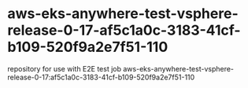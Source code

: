 # aws-eks-anywhere-test-vsphere-release-0-17-af5c1a0c-3183-41cf-b109-520f9a2e7f51-110
repository for use with E2E test job aws-eks-anywhere-test-vsphere-release-0-17:af5c1a0c-3183-41cf-b109-520f9a2e7f51-110
